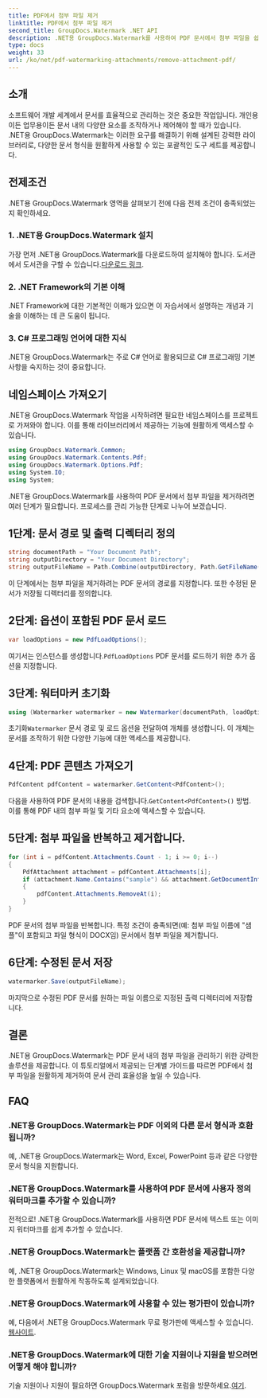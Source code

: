 ```yaml
---
title: PDF에서 첨부 파일 제거
linktitle: PDF에서 첨부 파일 제거
second_title: GroupDocs.Watermark .NET API
description: .NET용 GroupDocs.Watermark를 사용하여 PDF 문서에서 첨부 파일을 쉽게 제거하는 방법을 알아보세요. 문서 관리 효율성을 높여보세요.
type: docs
weight: 33
url: /ko/net/pdf-watermarking-attachments/remove-attachment-pdf/
---
```

## 소개
소프트웨어 개발 세계에서 문서를 효율적으로 관리하는 것은 중요한 작업입니다. 개인용이든 업무용이든 문서 내의 다양한 요소를 조작하거나 제어해야 할 때가 있습니다. .NET용 GroupDocs.Watermark는 이러한 요구를 해결하기 위해 설계된 강력한 라이브러리로, 다양한 문서 형식을 원활하게 사용할 수 있는 포괄적인 도구 세트를 제공합니다.
## 전제조건
.NET용 GroupDocs.Watermark 영역을 살펴보기 전에 다음 전제 조건이 충족되었는지 확인하세요.
### 1. .NET용 GroupDocs.Watermark 설치
 가장 먼저 .NET용 GroupDocs.Watermark를 다운로드하여 설치해야 합니다. 도서관에서 도서관을 구할 수 있습니다.[다운로드 링크](https://releases.groupdocs.com/Watermark/net/).
### 2. .NET Framework의 기본 이해
.NET Framework에 대한 기본적인 이해가 있으면 이 자습서에서 설명하는 개념과 기술을 이해하는 데 큰 도움이 됩니다.
### 3. C# 프로그래밍 언어에 대한 지식
.NET용 GroupDocs.Watermark는 주로 C# 언어로 활용되므로 C# 프로그래밍 기본 사항을 숙지하는 것이 중요합니다.

## 네임스페이스 가져오기
.NET용 GroupDocs.Watermark 작업을 시작하려면 필요한 네임스페이스를 프로젝트로 가져와야 합니다. 이를 통해 라이브러리에서 제공하는 기능에 원활하게 액세스할 수 있습니다.

```csharp
using GroupDocs.Watermark.Common;
using GroupDocs.Watermark.Contents.Pdf;
using GroupDocs.Watermark.Options.Pdf;
using System.IO;
using System;
```
.NET용 GroupDocs.Watermark를 사용하여 PDF 문서에서 첨부 파일을 제거하려면 여러 단계가 필요합니다. 프로세스를 관리 가능한 단계로 나누어 보겠습니다.
## 1단계: 문서 경로 및 출력 디렉터리 정의
```csharp
string documentPath = "Your Document Path";
string outputDirectory = "Your Document Directory";
string outputFileName = Path.Combine(outputDirectory, Path.GetFileName(documentPath));
```
이 단계에서는 첨부 파일을 제거하려는 PDF 문서의 경로를 지정합니다. 또한 수정된 문서가 저장될 디렉터리를 정의합니다.
## 2단계: 옵션이 포함된 PDF 문서 로드
```csharp
var loadOptions = new PdfLoadOptions();
```
 여기서는 인스턴스를 생성합니다.`PdfLoadOptions` PDF 문서를 로드하기 위한 추가 옵션을 지정합니다.
## 3단계: 워터마커 초기화
```csharp
using (Watermarker watermarker = new Watermarker(documentPath, loadOptions))
```
 초기화`Watermarker` 문서 경로 및 로드 옵션을 전달하여 개체를 생성합니다. 이 개체는 문서를 조작하기 위한 다양한 기능에 대한 액세스를 제공합니다.
## 4단계: PDF 콘텐츠 가져오기
```csharp
PdfContent pdfContent = watermarker.GetContent<PdfContent>();
```
 다음을 사용하여 PDF 문서의 내용을 검색합니다.`GetContent<PdfContent>()` 방법. 이를 통해 PDF 내의 첨부 파일 및 기타 요소에 액세스할 수 있습니다.
## 5단계: 첨부 파일을 반복하고 제거합니다.
```csharp
for (int i = pdfContent.Attachments.Count - 1; i >= 0; i--)
{
    PdfAttachment attachment = pdfContent.Attachments[i];
    if (attachment.Name.Contains("sample") && attachment.GetDocumentInfo().FileType == FileType.DOCX)
    {
        pdfContent.Attachments.RemoveAt(i);
    }
}
```
PDF 문서의 첨부 파일을 반복합니다. 특정 조건이 충족되면(예: 첨부 파일 이름에 "샘플"이 포함되고 파일 형식이 DOCX임) 문서에서 첨부 파일을 제거합니다.
## 6단계: 수정된 문서 저장
```csharp
watermarker.Save(outputFileName);
```
마지막으로 수정된 PDF 문서를 원하는 파일 이름으로 지정된 출력 디렉터리에 저장합니다.

## 결론
.NET용 GroupDocs.Watermark는 PDF 문서 내의 첨부 파일을 관리하기 위한 강력한 솔루션을 제공합니다. 이 튜토리얼에서 제공되는 단계별 가이드를 따르면 PDF에서 첨부 파일을 원활하게 제거하여 문서 관리 효율성을 높일 수 있습니다.
## FAQ
### .NET용 GroupDocs.Watermark는 PDF 이외의 다른 문서 형식과 호환됩니까?
예, .NET용 GroupDocs.Watermark는 Word, Excel, PowerPoint 등과 같은 다양한 문서 형식을 지원합니다.
### .NET용 GroupDocs.Watermark를 사용하여 PDF 문서에 사용자 정의 워터마크를 추가할 수 있습니까?
전적으로! .NET용 GroupDocs.Watermark를 사용하면 PDF 문서에 텍스트 또는 이미지 워터마크를 쉽게 추가할 수 있습니다.
### .NET용 GroupDocs.Watermark는 플랫폼 간 호환성을 제공합니까?
예, .NET용 GroupDocs.Watermark는 Windows, Linux 및 macOS를 포함한 다양한 플랫폼에서 원활하게 작동하도록 설계되었습니다.
### .NET용 GroupDocs.Watermark에 사용할 수 있는 평가판이 있습니까?
 예, 다음에서 .NET용 GroupDocs.Watermark 무료 평가판에 액세스할 수 있습니다.[웹사이트](https://releases.groupdocs.com/).
### .NET용 GroupDocs.Watermark에 대한 기술 지원이나 지원을 받으려면 어떻게 해야 합니까?
 기술 지원이나 지원이 필요하면 GroupDocs.Watermark 포럼을 방문하세요.[여기](https://forum.groupdocs.com/c/watermark/19).